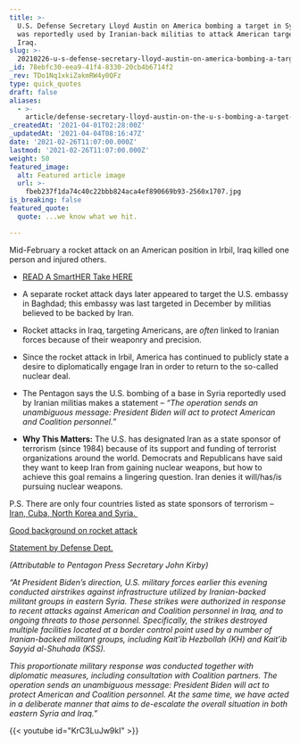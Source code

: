 ```yaml
---
title: >-
  U.S. Defense Secretary Lloyd Austin on America bombing a target in Syria that
  was reportedly used by Iranian-back militias to attack American targets in
  Iraq.
slug: >-
  20210226-u-s-defense-secretary-lloyd-austin-on-america-bombing-a-target-in-syria-that-was-reportedly
_id: 78ebfc30-eea9-41f4-8330-20cb4b6714f2
_rev: TDo1Nq1xkiZakmRW4y0QFz
type: quick_quotes
draft: false
aliases:
  - >-
    article/defense-secretary-lloyd-austin-on-the-u-s-bombing-a-target-in-syria-allegedly-used-by-iranian-back-militias-who-attacked-american-targets-last-week/
_createdAt: '2021-04-01T02:28:00Z'
_updatedAt: '2021-04-04T08:16:47Z'
date: '2021-02-26T11:07:00.000Z'
lastmod: '2021-02-26T11:07:00.000Z'
weight: 50
featured_image:
  alt: Featured article image
  url: >-
    fbeb237f1da74c40c22bbb824aca4ef890669b93-2560x1707.jpg
is_breaking: false
featured_quote:
  quote: ...we know what we hit.

---
```

Mid-February a rocket attack on an American position in Irbil, Iraq killed one person and injured others.

  * [READ A SmartHER Take HERE](https://smarthernews.com/first-foreign-policy-test/)

* A separate rocket attack days later appeared to target the U.S. embassy in Baghdad; this embassy was last targeted in December by militias believed to be backed by Iran.
* Rocket attacks in Iraq, targeting Americans, are *often* linked to Iranian forces because of their weaponry and precision.
* Since the rocket attack in Irbil, America has continued to publicly state a desire to diplomatically engage Iran in order to return to the so-called nuclear deal.
* The Pentagon says the U.S. bombing of a base in Syria reportedly used by Iranian militias makes a statement – _“The operation sends an unambiguous message: President Biden will act to protect American and Coalition personnel.”_
* **Why This Matters:** The U.S. has designated Iran as a state sponsor of terrorism (since 1984) because of its support and funding of terrorist organizations around the world. Democrats and Republicans have said they want to keep Iran from gaining nuclear weapons, but how to achieve this goal remains a lingering question. Iran denies it will/has/is pursuing nuclear weapons.

P.S. There are only four countries listed as state sponsors of terrorism – [Iran, Cuba, North Korea and Syria. ](https://www.state.gov/state-sponsors-of-terrorism/)

[Good background on rocket attack](https://www.usatoday.com/story/news/world/2021/02/25/united-states-bombs-facilities-syria-used-iran-backed-militia/6826992002/)

[Statement by Defense Dept.](https://www.defense.gov/Newsroom/Releases/Release/Article/2516518/us-conducts-defensive-precision-strike/)

_(Attributable to Pentagon Press Secretary John Kirby)_

_“At President Biden’s direction, U.S. military forces earlier this evening conducted airstrikes against infrastructure utilized by Iranian-backed militant groups in eastern Syria. These strikes were authorized in response to recent attacks against American and Coalition personnel in Iraq, and to ongoing threats to those personnel. Specifically, the strikes destroyed multiple facilities located at a border control point used by a number of Iranian-backed militant groups, including Kait’ib Hezbollah (KH) and Kait’ib Sayyid al-Shuhada (KSS)._

_This proportionate military response was conducted together with diplomatic measures, including consultation with Coalition partners. The operation sends an unambiguous message: President Biden will act to protect American and Coalition personnel. At the same time, we have acted in a deliberate manner that aims to de-escalate the overall situation in both eastern Syria and Iraq.”_



{{< youtube id="KrC3LuJw9kI" >}}